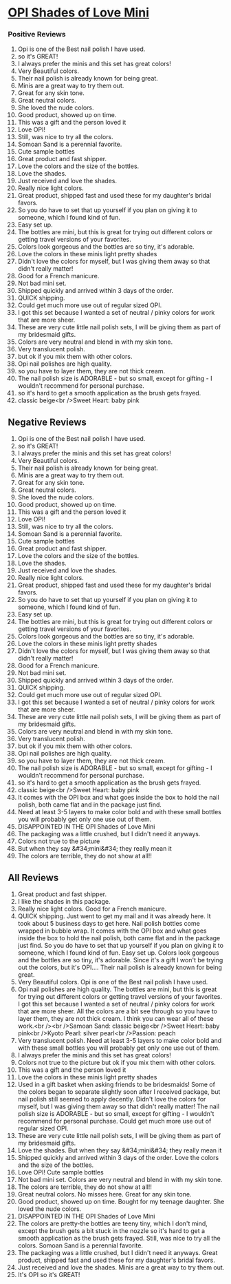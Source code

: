 # [OPI Shades of Love Mini](https://products.checkmycream.com/products/OPI-Shades-of-Love-Mini.html)

### Positive Reviews

<ol>
      <li>Opi is one of the Best nail polish I have used.</li>
      <li>so it&#x27;s GREAT!</li>
      <li>I always prefer the minis and this set has great colors!</li>
      <li>Very Beautiful colors.</li>
      <li>Their nail polish is already known for being great.</li>
      <li>Minis are a great way to try them out.</li>
      <li>Great for any skin tone.</li>
      <li>Great neutral colors.</li>
      <li>She loved the nude colors.</li>
      <li>Good product, showed up on time.</li>
      <li>This was a gift and the person loved it</li>
      <li>Love OPI!  </li>
      <li>Still, was nice to try all the colors.  </li>
      <li>Somoan Sand is a perennial favorite.</li>
      <li>Cute sample bottles</li>
      <li>Great product and fast shipper.</li>
      <li>Love the colors and the size of the bottles.</li>
      <li>Love the shades.</li>
      <li>Just received and love the shades.</li>
      <li>Really nice light colors.  </li>
      <li>Great product, shipped fast and used these for my daughter&#x27;s bridal favors.</li>
      <li>So you do have to set that up yourself if you plan on giving it to someone, which I found kind of fun.</li>
      <li>Easy set up.</li>
      <li>The bottles are mini, but this is great for trying out different colors or getting travel versions of your favorites.</li>
      <li>Colors look gorgeous and the bottles are so tiny, it&#x27;s adorable.</li>
      <li>Love the colors in these minis light pretty shades</li>
      <li>Didn&#x27;t love the colors for myself, but I was giving them away so that didn&#x27;t really matter!</li>
      <li>Good for a French manicure.</li>
      <li>Not bad mini set.</li>
      <li>Shipped quickly and arrived within 3 days of the order.</li>
      <li>QUICK shipping.</li>
      <li>Could get much more use out of regular sized OPI.</li>
      <li>I got this set because I wanted a set of neutral / pinky colors for work that are more sheer.</li>
      <li>These are very cute little nail polish sets, I will be giving them as part of my bridesmaid gifts.</li>
      <li>Colors are very neutral and blend in with my skin tone.</li>
      <li>Very translucent polish.</li>
      <li>but ok if you mix them with other colors.</li>
      <li>Opi nail polishes are high quality.</li>
      <li>so you have to layer them, they are not thick cream.</li>
      <li>The nail polish size is ADORABLE - but so small, except for gifting - I wouldn&#x27;t recommend for personal purchase.</li>
      <li>so it&#x27;s hard to get a smooth application as the brush gets frayed.  </li>
      <li>classic beige&lt;br /&gt;Sweet Heart:  baby pink</li>
</ol>


<h2>Negative Reviews</h2>
<ol>
<li> Opi is one of the Best nail polish I have used.</li>
<li> so it&#x27;s GREAT!</li>
<li> I always prefer the minis and this set has great colors!</li>
<li> Very Beautiful colors.</li>
<li> Their nail polish is already known for being great.</li>
<li> Minis are a great way to try them out.</li>
<li> Great for any skin tone.</li>
<li> Great neutral colors.</li>
<li> She loved the nude colors.</li>
<li> Good product, showed up on time.</li>
<li> This was a gift and the person loved it</li>
<li> Love OPI!  </li>
<li> Still, was nice to try all the colors.  </li>
<li> Somoan Sand is a perennial favorite.</li>
<li> Cute sample bottles</li>
<li> Great product and fast shipper.</li>
<li> Love the colors and the size of the bottles.</li>
<li> Love the shades.</li>
<li> Just received and love the shades.</li>
<li> Really nice light colors.  </li>
<li> Great product, shipped fast and used these for my daughter&#x27;s bridal favors.</li>
<li> So you do have to set that up yourself if you plan on giving it to someone, which I found kind of fun.</li>
<li> Easy set up.</li>
<li> The bottles are mini, but this is great for trying out different colors or getting travel versions of your favorites.</li>
<li> Colors look gorgeous and the bottles are so tiny, it&#x27;s adorable.</li>
<li> Love the colors in these minis light pretty shades</li>
<li> Didn&#x27;t love the colors for myself, but I was giving them away so that didn&#x27;t really matter!</li>
<li> Good for a French manicure.</li>
<li> Not bad mini set.</li>
<li> Shipped quickly and arrived within 3 days of the order.</li>
<li> QUICK shipping.</li>
<li> Could get much more use out of regular sized OPI.</li>
<li> I got this set because I wanted a set of neutral / pinky colors for work that are more sheer.</li>
<li> These are very cute little nail polish sets, I will be giving them as part of my bridesmaid gifts.</li>
<li> Colors are very neutral and blend in with my skin tone.</li>
<li> Very translucent polish.</li>
<li> but ok if you mix them with other colors.</li>
<li> Opi nail polishes are high quality.</li>
<li> so you have to layer them, they are not thick cream.</li>
<li> The nail polish size is ADORABLE - but so small, except for gifting - I wouldn&#x27;t recommend for personal purchase.</li>
<li> so it&#x27;s hard to get a smooth application as the brush gets frayed.  </li>
<li> classic beige&lt;br /&gt;Sweet Heart:  baby pink</li>
<li> It comes with the OPI box and what goes inside the box to hold the nail polish, both came flat and in the package just find.</li>
<li> Need at least 3-5 layers to make color bold and with these small bottles you will probably get only one use out of them.</li>
<li> DISAPPOINTED IN THE  OPI Shades of Love Mini</li>
<li> The packaging was a little crushed, but I didn&#x27;t need it anyways.  </li>
<li> Colors not true to the picture</li>
<li> But when they say &amp;#34;mini&amp;#34; they really mean it</li>
<li> The colors are terrible, they do not show at all!!</li>
</ol>

<h2>All Reviews</h2>

<ol>
    <li> Great product and fast shipper.</li>
    <li> I like the shades in this package.</li>
    <li> Really nice light colors.  Good for a French manicure.</li>
    <li> QUICK shipping. Just went to get my mail and it was already here. It took about 5 business days to get here. Nail polish bottles come wrapped in bubble wrap. It comes with the OPI box and what goes inside the box to hold the nail polish, both came flat and in the package just find. So you do have to set that up yourself if you plan on giving it to someone, which I found kind of fun. Easy set up. Colors look gorgeous and the bottles are so tiny, it&#x27;s adorable. Since it&#x27;s a gift I won&#x27;t be trying out the colors, but it&#x27;s OPI.... Their nail polish is already known for being great.</li>
    <li> Very Beautiful colors. Opi is one of the Best nail polish I have used.</li>
    <li> Opi nail polishes are high quality. The bottles are mini, but this is great for trying out different colors or getting travel versions of your favorites. I got this set because I wanted a set of neutral / pinky colors for work that are more sheer. All the colors are a bit see through so you have to layer them, they are not thick cream. I think you can wear all of these work.&lt;br /&gt;&lt;br /&gt;Samoan Sand: classic beige&lt;br /&gt;Sweet Heart:  baby pink&lt;br /&gt;Kyoto Pearl: silver pearl&lt;br /&gt;Passion: peach</li>
    <li> Very translucent polish. Need at least 3-5 layers to make color bold and with these small bottles you will probably get only one use out of them.</li>
    <li> I always prefer the minis and this set has great colors!</li>
    <li> Colors not true to the picture but ok if you mix them with other colors.</li>
    <li> This was a gift and the person loved it</li>
    <li> Love the colors in these minis light pretty shades</li>
    <li> Used in a gift basket when asking friends to be bridesmaids! Some of the colors began to separate slightly soon after I received package, but nail polish still seemed to apply decently. Didn&#x27;t love the colors for myself, but I was giving them away so that didn&#x27;t really matter! The nail polish size is ADORABLE - but so small, except for gifting - I wouldn&#x27;t recommend for personal purchase. Could get much more use out of regular sized OPI.</li>
    <li> These are very cute little nail polish sets, I will be giving them as part of my bridesmaid gifts.</li>
    <li> Love the shades. But when they say &amp;#34;mini&amp;#34; they really mean it</li>
    <li> Shipped quickly and arrived within 3 days of the order. Love the colors and the size of the bottles.</li>
    <li> Love OPI!  Cute sample bottles</li>
    <li> Not bad mini set. Colors are very neutral and blend in with my skin tone.</li>
    <li> The colors are terrible, they do not show at all!!</li>
    <li> Great neutral colors. No misses here.  Great for any skin tone.</li>
    <li> Good product, showed up on time. Bought for my teenage daughter. She loved the nude colors.</li>
    <li> DISAPPOINTED IN THE  OPI Shades of Love Mini</li>
    <li> The colors are pretty-the bottles are teeny tiny, which I don&#x27;t mind, except the brush gets a bit stuck in the nozzle so it&#x27;s hard to get a smooth application as the brush gets frayed.  Still, was nice to try all the colors.  Somoan Sand is a perennial favorite.</li>
    <li> The packaging was a little crushed, but I didn&#x27;t need it anyways.  Great product, shipped fast and used these for my daughter&#x27;s bridal favors.</li>
    <li> Just received and love the shades. Minis are a great way to try them out.</li>
    <li> It&#x27;s OPI so it&#x27;s GREAT!</li>
</ol>




